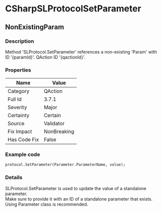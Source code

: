 ﻿---  
uid: Validator_3_7_1  
---

# CSharpSLProtocolSetParameter

## NonExistingParam

### Description

Method 'SLProtocol.SetParameter' references a non\-existing 'Param' with ID '{paramId}'. QAction ID '{qactionId}'.

### Properties

| Name         | Value       |
| ------------ | ----------- |
| Category     | QAction     |
| Full Id      | 3.7.1       |
| Severity     | Major       |
| Certainty    | Certain     |
| Source       | Validator   |
| Fix Impact   | NonBreaking |
| Has Code Fix | False       |

### Example code

```xml
protocol.SetParameter(Parameter.ParameterName, value);
```

### Details

SLProtocol.SetParameter is used to update the value of a standalone parameter.  
Make sure to provide it with an ID of a standalone parameter that exists.  
Using Parameter class is recommended.
